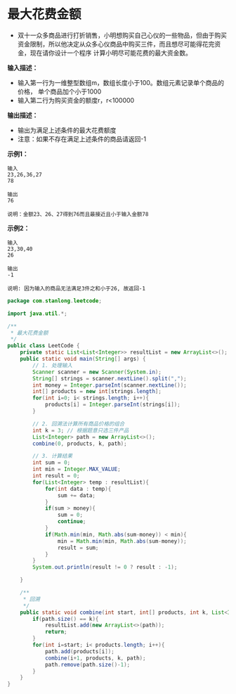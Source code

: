 # 最大花费金额

- 双十一众多商品进行打折销售，小明想购买自己心仪的一些物品，但由于购买资金限制，所以他决定从众多心仪商品中购买三件，而且想尽可能得花完资金，现在请你设计一个程序 计算小明尽可能花费的最大资金数。

**输入描述：**

- 输入第一行为一维整型数组m，数组长度小于100。数组元素记录单个商品的价格， 单个商品加个小于1000
- 输入第二行为购买资金的额度r，r<100000

**输出描述：**

- 输出为满足上述条件的最大花费额度
- 注意：如果不存在满足上述条件的商品请返回-1

**示例1：**

```
输入
23,26,36,27
78

输出
76

说明：金额23、26、27得到76而且最接近且小于输入金额78
```

**示例2：**

```
输入
23,30,40
26

输出
-1

说明: 因为输入的商品无法满足3件之和小于26, 故返回-1
```

```java
package com.stanlong.leetcode;

import java.util.*;

/**
 * 最大花费金额
 */
public class LeetCode {
    private static List<List<Integer>> resultList = new ArrayList<>();
    public static void main(String[] args) {
        // 1. 处理输入
        Scanner scanner = new Scanner(System.in);
        String[] strings = scanner.nextLine().split(",");
        int money = Integer.parseInt(scanner.nextLine());
        int[] products = new int[strings.length];
        for(int i=0; i< strings.length; i++){
            products[i] = Integer.parseInt(strings[i]);
        }

        // 2. 回溯法计算所有商品价格的组合
        int k = 3; // 根据题意只选三件产品
        List<Integer> path = new ArrayList<>();
        combine(0, products, k, path);

        // 3. 计算结果
        int sum = 0;
        int min = Integer.MAX_VALUE;
        int result = 0;
        for(List<Integer> temp : resultList){
            for(int data : temp){
                sum += data;
            }
            if(sum > money){
                sum = 0;
                continue;
            }
            if(Math.min(min, Math.abs(sum-money)) < min){
                min = Math.min(min, Math.abs(sum-money));
                result = sum;
            }
        }
        System.out.println(result != 0 ? result : -1);

    }

    /**
     * 回溯
     */
    public static void combine(int start, int[] products, int k, List<Integer> path){
        if(path.size() == k){
            resultList.add(new ArrayList<>(path));
            return;
        }
        for(int i=start; i< products.length; i++){
            path.add(products[i]);
            combine(i+1, products, k, path);
            path.remove(path.size()-1);
        }
    }
}
```



​    